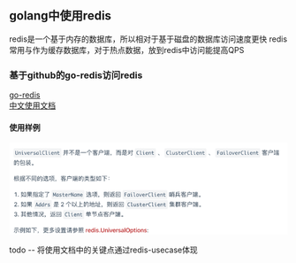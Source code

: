 ## golang中使用redis
redis是一个基于内存的数据库，所以相对于基于磁盘的数据库访问速度更快
redis常用与作为缓存数据库，对于热点数据，放到redis中访问能提高QPS

### 基于github的go-redis访问redis
[go-redis](https://github.com/redis/go-redis) <br/>
[中文使用文档](https://redis.uptrace.dev/zh/)


#### 使用样例
![img.png](img.png)

todo -- 将使用文档中的关键点通过redis-usecase体现
